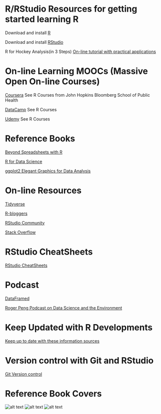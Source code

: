 R/RStudio Resources for getting started learning R
================

Download and install [R](https://www.r-project.org/)

Download and install [RStudio](https://www.rstudio.com/products/rstudio/download/)

R for Hockey Analysis(in 3 Steps) [On-line tutorial with practical applications](https://towardsdatascience.com/r-for-hockey-analysis-part-2-tidyverse-basics-5caf63aea5a5)

On-line Learning MOOCs (Massive Open On-line Courses)
=====================================================

[Coursera](https://www.coursera.org/) See R Courses from John Hopkins Bloomberg School of Public Health

[DataCamp](https://www.datacamp.com/) See R Courses

[Udemy](https://www.udemy.com/courses/search/?src=ukw&q=R) See R Courses

Reference Books
===============

[Beyond Spreadsheets with R](https://www.manning.com/books/beyond-spreadsheets-with-r)

[R for Data Science](https://r4ds.had.co.nz/)

[ggplot2 Elegant Graphics for Data Analysis](https://www.amazon.com/ggplot2-Graphics-Analysis-Printing-H-Wickham/dp/B003ZFLQV4/ref=sr_1_1?s=books&ie=UTF8&qid=1544331006&sr=1-1&keywords=ggplot2+2nd+edition)

On-line Resources
=================

[Tidyverse](https://www.tidyverse.org/)

[R-bloggers](https://www.r-bloggers.com/)

[RStudio Community](https://community.rstudio.com/)

[Stack Overflow](http://stackoverflow.com/questions/tagged/ggplot2?sort=frequent&pageSize=50)

RStudio CheatSheets
===================

[RStudio CheatSheets](https://resources.rstudio.com/rstudio-cheatsheets)

Podcast
=======

[DataFramed](https://www.datacamp.com/community/podcast?tap_a=5644-dce66f&tap_s=10907-287229)

[Roger Peng Podcast on Data Science and the Environment](https://www.datacamp.com/community/podcast/data-science-environment-moocs)

Keep Updated with R Developments
================================

[Keep up to date with these information sources](https://masalmon.eu/2019/01/25/uptodate/)

Version control with Git and RStudio
====================================

[Git Version control](https://jennybc.github.io/2014-05-12-ubc/ubc-r/session03_git.html)

Reference Book Covers
=====================

![alt text](Beyond%20Spreadsheets%20with%20R.GIF) ![alt text](R4DS.GIF) ![alt text](ggplot2.GIF)
